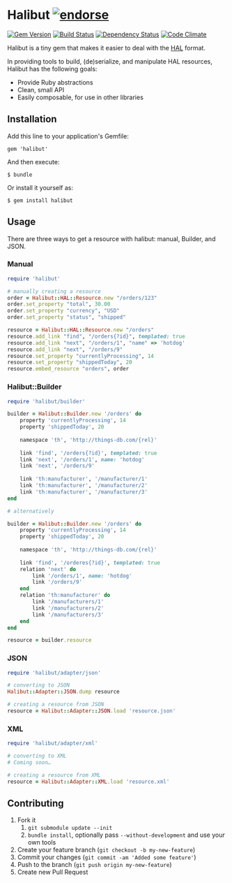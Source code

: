 # Halibut [![endorse](http://api.coderwall.com/locks/endorsecount.png)](http://coderwall.com/locks)

[![Gem Version](https://badge.fury.io/rb/halibut.png)](http://badge.fury.io/rb/halibut)
[![Build Status](https://secure.travis-ci.org/locks/halibut.png?branch=master)](https://travis-ci.org/locks/halibut)
[![Dependency Status](https://gemnasium.com/locks/halibut.png)](https://gemnasium.com/locks/halibut)
[![Code Climate](https://codeclimate.com/github/locks/halibut.png)](https://codeclimate.com/github/locks/halibut)

Halibut is a tiny gem that makes it easier to deal with the [HAL](http://stateless.co/hal_specification.html) format.

In providing tools to build, (de)serialize, and manipulate HAL resources,
Halibut has the following goals:

- Provide Ruby abstractions
- Clean, small API
- Easily composable, for use in other libraries

## Installation

Add this line to your application's Gemfile:

    gem 'halibut'

And then execute:

    $ bundle

Or install it yourself as:

    $ gem install halibut

## Usage

There are three ways to get a resource with halibut: manual, Builder, and JSON.

### Manual

```ruby
require 'halibut'

# manually creating a resource
order = Halibut::HAL::Resource.new "/orders/123"
order.set_property "total", 30.00
order.set_property "currency", "USD"
order.set_property "status", "shipped"

resource = Halibut::HAL::Resource.new "/orders"
resource.add_link "find", "/orders{?id}", templated: true
resource.add_link "next", "/orders/1", "name" => 'hotdog'
resource.add_link "next", "/orders/9"
resource.set_property "currentlyProcessing", 14
resource.set_property "shippedToday", 20
resource.embed_resource "orders", order
```

### Halibut::Builder
```ruby
require 'halibut/builder'

builder = Halibut::Builder.new '/orders' do
    property 'currentlyProcessing', 14
    property 'shippedToday', 20
    
    namespace 'th', 'http://things-db.com/{rel}'
    
    link 'find', '/orders{?id}', templated: true
    link 'next', '/orders/1', name: 'hotdog'
    link 'next', '/orders/9'
    
    link 'th:manufacturer', '/manufacturer/1'
    link 'th:manufacturer', '/manufacturer/2'
    link 'th:manufacturer', '/manufacturer/3'
end

# alternatively

builder = Halibut::Builder.new '/orders' do
    property 'currentlyProcessing', 14
    property 'shippedToday', 20
    
    namespace 'th', 'http://things-db.com/{rel}'
    
    link 'find', '/orderes{?id}', templated: true
    relation 'next' do
        link '/orders/1', name: 'hotdog'
        link '/orders/9'
    end
    relation 'th:manufacturer' do
        link '/manufacturers/1'
        link '/manufacturers/2'
        link '/manufacturers/3'
    end
end

resource = builder.resource
```

### JSON
```ruby
require 'halibut/adapter/json'

# converting to JSON
Halibut::Adapter::JSON.dump resource

# creating a resource from JSON
resource = Halibut::Adapter::JSON.load 'resource.json'
```

### XML
```ruby
require 'halibut/adapter/xml'

# converting to XML
# Coming soon…

# creating a resource from XML
resource = Halibut::Adapter::XML.load 'resource.xml'
```

## Contributing

1. Fork it
    1. `git submodule update --init`
    2. `bundle install`, optionally pass `--without-development` and use your
       own tools
2. Create your feature branch (`git checkout -b my-new-feature`)
3. Commit your changes (`git commit -am 'Added some feature'`)
4. Push to the branch (`git push origin my-new-feature`)
5. Create new Pull Request
